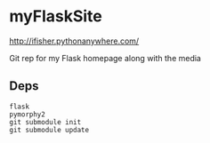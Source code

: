 myFlaskSite
===========
http://ifisher.pythonanywhere.com/

Git rep for my Flask homepage along with the media


## Deps

```
flask
pymorphy2
git submodule init
git submodule update
```
